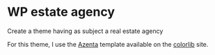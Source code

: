 # WP estate agency

Create a theme having as subject a real estate agency

For this theme, I use the [Azenta](https://colorlib.com/wp/template/azenta/) template available on the [colorlib](https://colorlib.com/) site.